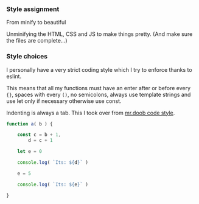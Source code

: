 ### Style assignment
From minify to beautiful

Unminifying the HTML, CSS and JS to make things pretty.
(And make sure the files are complete...)

### Style choices
I personally have a very strict coding style which I try to enforce thanks to eslint.

This means that all my functions must have an enter after or before every `{}`, spaces with every `()`, no semicolons, always use template strings and use let only if necessary otherwise use const.

Indenting is always a tab. This I took over from [mr.doob code style].

```javascript
function a( b ) {

	const c = b + 1,
		d = c + 1

	let e = 0

	console.log( `Its: ${d}` )

	e = 5

	console.log( `Its: ${e}` )

}
```

[mr.doob code style]: https://github.com/mrdoob/three.js/wiki/Mr.doob%27s-Code-Style%E2%84%A2
